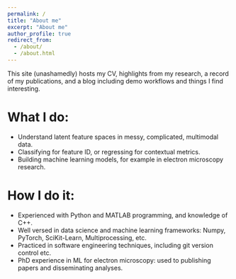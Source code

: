 ```yaml
---
permalink: /
title: "About me"
excerpt: "About me"
author_profile: true
redirect_from: 
  - /about/
  - /about.html
---
```


This site (unashamedly) hosts my CV, highlights from my research, a record of my publications, and a blog including demo workflows and things I find interesting.

What I do:
======
- Understand latent feature spaces in messy, complicated, multimodal data.
- Classifying for feature ID, or regressing for contextual metrics.
- Building machine learning models, for example in electron microscopy research.

How I do it:
======
- Experienced with Python and MATLAB programming, and knowledge of C++.
- Well versed in data science and machine learning frameworks: Numpy, PyTorch, SciKit-Learn, Multiprocessing, etc.
- Practiced in software engineering techniques, including git version control etc.
- PhD experience in ML for electron microscopy: used to publishing papers and disseminating analyses.

